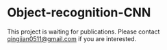 # Object-recognition-CNN

This project is waiting for publications. Please contact qingjian0511@gmail.com if you are interested.
